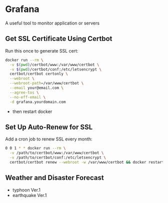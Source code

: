 # Grafana

A useful tool to monitor application or servers 

## Get SSL Certificate Using Certbot
Run this once to generate SSL cert:
```bash 
docker run --rm \
  -v $(pwd)/certbot/www:/var/www/certbot \
  -v $(pwd)/certbot/conf:/etc/letsencrypt \
  certbot/certbot certonly \
  --webroot \
  --webroot-path=/var/www/certbot \
  --email your@email.com \
  --agree-tos \
  --no-eff-email \
  -d grafana.yourdomain.com
```
- then restart docker 

## Set Up Auto-Renew for SSL
Add a cron job to renew SSL every month:
```bash
0 0 1 * * docker run --rm \
  -v /path/to/certbot/www:/var/www/certbot \
  -v /path/to/certbot/conf:/etc/letsencrypt \
  certbot/certbot renew --webroot -w /var/www/certbot && docker restart nginx
```

## Weather and Disaster Forecast
- typhoon Ver.1
- earthquake Ver.1